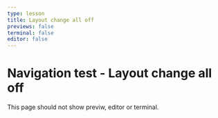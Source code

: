 ```yaml
---
type: lesson
title: Layout change all off
previews: false
terminal: false
editor: false
---
```


# Navigation test - Layout change all off

This page should not show previw, editor or terminal.
